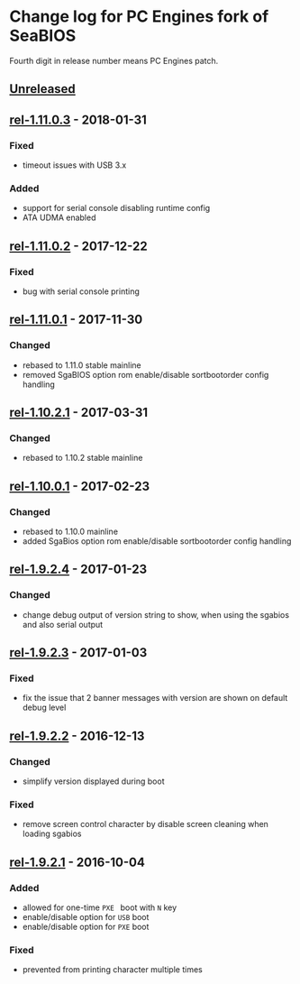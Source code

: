 Change log for PC Engines fork of SeaBIOS
=========================================

Fourth digit in release number means PC Engines patch.

## [Unreleased]

## [rel-1.11.0.3] - 2018-01-31
### Fixed
- timeout issues with USB 3.x

### Added
- support for serial console disabling runtime config
- ATA UDMA enabled

## [rel-1.11.0.2] - 2017-12-22
### Fixed
- bug with serial console printing

## [rel-1.11.0.1] - 2017-11-30
### Changed
- rebased to 1.11.0 stable mainline
- removed SgaBIOS option rom enable/disable sortbootorder config handling

## [rel-1.10.2.1] - 2017-03-31
### Changed
- rebased to 1.10.2 stable mainline

## [rel-1.10.0.1] - 2017-02-23
### Changed
- rebased to 1.10.0 mainline
- added SgaBios option rom enable/disable sortbootorder config handling

## [rel-1.9.2.4] - 2017-01-23
### Changed
- change debug output of version string to show, when using the sgabios and
  also serial output

## [rel-1.9.2.3] - 2017-01-03
### Fixed
- fix the issue that 2 banner messages with version are shown on
  default debug level

## [rel-1.9.2.2] - 2016-12-13
### Changed
- simplify version displayed during boot

### Fixed
- remove screen control character by disable screen cleaning when loading
  sgabios

## [rel-1.9.2.1] - 2016-10-04
### Added
- allowed for one-time `PXE ` boot with `N` key
- enable/disable option for `USB` boot
- enable/disable option for `PXE` boot

### Fixed
- prevented from printing character multiple times

[Unreleased]: https://github.com/pcengines/seabios/compare/rel-1.11.0.3...apu_support
[rel-1.11.0.3]: https://github.com/pcengines/seabios/compare/rel-1.11.0.2...rel-1.11.0.3
[rel-1.11.0.2]: https://github.com/pcengines/seabios/compare/rel-1.11.0.1...rel-1.11.0.2
[rel-1.11.0.1]: https://github.com/pcengines/seabios/compare/rel-1.10.2.1...rel-1.11.0.1
[rel-1.10.2.1]: https://github.com/pcengines/seabios/compare/rel-1.10.0.1...rel-1.10.2.1
[rel-1.10.0.1]: https://github.com/pcengines/seabios/compare/rel-1.9.2.4...rel-1.10.0.1
[rel-1.9.2.4]: https://github.com/pcengines/seabios/compare/rel-1.9.2.3...rel-1.9.2.4
[rel-1.9.2.3]: https://github.com/pcengines/seabios/compare/rel-1.9.2.2...rel-1.9.2.3
[rel-1.9.2.2]: https://github.com/pcengines/seabios/compare/rel-1.9.2.1...rel-1.9.2.2
[rel-1.9.2.1]: https://github.com/pcengines/seabios/compare/rel-1.9.2...rel-1.9.2.1
